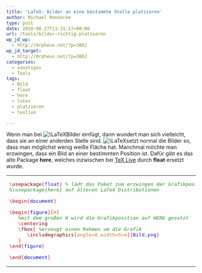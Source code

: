```yaml
---
title: 'LaTeX: Bilder an eine bestimmte Stelle platzieren'
author: Michael Rennecke
type: post
date: 2010-08-27T11:31:17+00:00
url: /tools/bilder-richtig-platzieren
wp_jd_wp:
  - http://0rpheus.net/?p=3862
wp_jd_target:
  - http://0rpheus.net/?p=3862
categories:
  - sonstiges
  - Tools
tags:
  - Bild
  - float
  - here
  - latex
  - platzieren
  - texlive

---
```

Wenn man bei   <img src='http://s0.wp.com/latex.php?latex=%5CLaTeX&#038;bg=ffffff&#038;fg=000000&#038;s=0' alt='\LaTeX' title='\LaTeX' class='latex' />Bilder einfügt, dann wundert man sich vielleicht, dass sie an einer anderden Stelle sind.   <img src='http://s0.wp.com/latex.php?latex=%5CLaTeX&#038;bg=ffffff&#038;fg=000000&#038;s=0' alt='\LaTeX' title='\LaTeX' class='latex' />setzt normal die Bilder so, dass man möglichst wenig weiße Fläche hat. Manchmal möchte man erzwingen, dass ein Bild an einer bestimmten Position ist. Dafür gibt es das alte Package **here**, welches inzwischen bei [TeX Live][1] durch **float** ersetzt wurde.

<div class="wp_syntax">
  <table>
    <tr>
      <td class="code">
        <pre class="latex" style="font-family:monospace;"><span style="color: #E02020; ">\</span><span style="color: #800000;">usepackage</span><span style="color: #E02020; ">{</span><span style="color: #2020C0; font-weight: normal;">float</span><span style="color: #E02020; ">}</span> <span style="color: #2C922C; font-style: italic;">% lädt das Paket zum erzwingen der Grafikposition</span>
<span style="color: #2C922C; font-style: italic;">%\usepackage{here} auf älteren LaTeX Distributionen</span>
&nbsp;
<span style="color: #C00000; font-weight: normal;">\begin</span><span style="color: #E02020; ">{</span><span style="color: #2020C0; font-weight: normal;"><span style="color: #0000D0; font-weight: normal;">document</span><span style="color: #E02020; ">}</span>
&nbsp;
<span style="color: #C00000; font-weight: normal;">\begin</span><span style="color: #E02020; ">{</span><span style="color: #0000D0; font-weight: normal;">figure</span></span><span style="color: #E02020; ">}[</span><span style="color: #C08020; font-weight: normal;">H</span><span style="color: #E02020; ">]</span>
   <span style="color: #2C922C; font-style: italic;">%mit dem großen H wird die Grafikposition auf HERE gesetzt</span>
   <span style="color: #E02020; ">\</span><span style="color: #800000;">centering</span>
   <span style="color: #E02020; ">\</span><span style="color: #800000;">fbox</span><span style="color: #E02020; ">{</span> <span style="color: #2C922C; font-style: italic;">%erzeugt einen Rahmen um die Grafik</span>
      <span style="color: #E02020; ">\</span><span style="color: #800000;">includegraphics</span><span style="color: #E02020; ">[</span><span style="color: #C08020; font-weight: normal;">angle=0,width=5cm</span><span style="color: #E02020; ">]{</span><span style="color: #2020C0; font-weight: normal;">Bild.png<span style="color: #E02020; ">}</span>
   <span style="color: #E02020; ">}</span>
<span style="color: #C00000; font-weight: normal;">\end</span><span style="color: #E02020; ">{</span><span style="color: #0000D0; font-weight: normal;">figure</span><span style="color: #E02020; ">}</span>
&nbsp;
<span style="color: #C00000; font-weight: normal;">\end</span><span style="color: #E02020; ">{</span><span style="color: #0000D0; font-weight: normal;">document</span></span><span style="color: #E02020; ">}</span></pre>
      </td>
    </tr>
  </table>
</div>

 [1]: http://tug.org/texlive/
